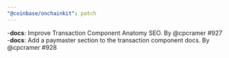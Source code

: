 ```yaml
---
"@coinbase/onchainkit": patch
---
```


-**docs**: Improve Transaction Component Anatomy SEO. By @cpcramer #927
-**docs**: Add a paymaster section to the transaction component docs. By @cpcramer #928
